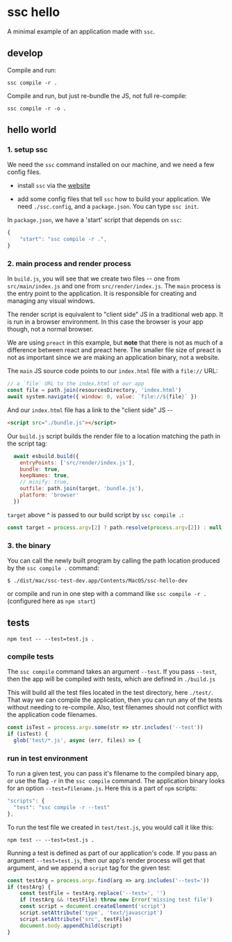 # ssc hello

A minimal example of an application made with `ssc`.

## develop

Compile and run:
```
ssc compile -r .
```

Compile and run, but just re-bundle the JS, not full re-compile:
```
ssc compile -r -o .
```

## hello world

### 1. setup ssc
We need the `ssc` command installed on our machine, and we need a few config files.

* install `ssc` via the [website](https://sockets.sh/)

* add some config files that tell `ssc` how to build your application. We need `./ssc.config`, and a `package.json`. You can type `ssc init`.

In `package.json`, we have a 'start' script that depends on `ssc`:
```js
{
    "start": "ssc compile -r .",
}
```

### 2. main process and render process
In `build.js`, you will see that we create two files -- one from `src/main/index.js` and one from `src/render/index.js`. The `main` process is the entry point to the application. It is responsible for creating and managing any visual windows.

The render script is equivalent to "client side" JS in a traditional web app. It is run in a browser environment. In this case the browser is your app though, not a normal browser.

We are using `preact` in this example, but **note** that there is not as much of a difference between react and preact here. The smaller file size of preact is not as important since we are making an application binary, not a website.

The `main` JS source code points to our `index.html` file with a `file://` URL:
```js
// a `file` URL to the index.html of our app
const file = path.join(resourcesDirectory, 'index.html')
await system.navigate({ window: 0, value: `file://${file}` })
```

And our `index.html` file has a link to the "client side" JS --

```html
<script src="./bundle.js"></script>
```

Our `build.js` script builds the render file to a location matching the path in the script tag:
```js
  await esbuild.build({
    entryPoints: ['src/render/index.js'],
    bundle: true,
    keepNames: true,
    // minify: true,
    outfile: path.join(target, 'bundle.js'),
    platform: 'browser'
  })
```

`target` above ^ is passed to our build script by `ssc compile .`:
```js
const target = process.argv[2] ? path.resolve(process.argv[2]) : null
```

### 3. the binary
You can call the newly built program by calling the path location produced by the `ssc compile .` command:
```
$ ./dist/mac/ssc-test-dev.app/Contents/MacOS/ssc-hello-dev
```

or compile and run in one step with a command like `ssc compile -r .` (configured here as `npm start`)


## tests
```
npm test -- --test=test.js .
```

### compile tests
The `ssc compile` command takes an argument `--test`. If you pass `--test`, then the app will be compiled with tests, which are defined in `./build.js`

This will build all the test files located in the test directory, here `./test/`. That way we can compile the application, then you can run any of the tests without needing to re-compile. Also, test filenames should not conflict with the application code filenames.

```js
const isTest = process.argv.some(str => str.includes('--test'))
if (isTest) {
  glob('test/*.js', async (err, files) => {
```

### run in test environment
To run a given test, you can pass it's filename to the compiled binary app, or use the flag `-r` in the `ssc compile` command. The application binary looks for an option `--test=filename.js`. Here this is a part of `npm` scripts:

```js
"scripts": {
  "test": "ssc compile -r --test"
},
```

To run the test file we created in `test/test.js`, you would call it like this:
```
npm test -- --test=test.js .
```

Running a test is defined as part of our application's code. If you pass an argument `--test=test.js`, then our app's render process will get that argument, and we append a `script` tag for the given test:

```js
const testArg = process.argv.find(arg => arg.includes('--test='))
if (testArg) {
    const testFile = testArg.replace('--test=', '')
    if (testArg && !testFile) throw new Error('missing test file')
    const script = document.createElement('script')
    script.setAttribute('type', 'text/javascript')
    script.setAttribute('src', testFile)
    document.body.appendChild(script)
}
```
